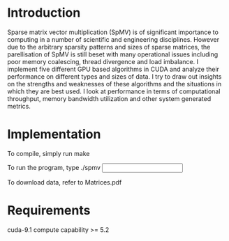 <h1>Introduction</h1>

Sparse matrix vector multiplication (SpMV) is of significant importance to computing in a number of scientific and engineering disciplines. However due to the arbitrary sparsitypatterns and sizes of sparse matrices, the parellisation of SpMV is still beset with many operational issues including poor memory coalescing, thread divergence and load imbalance. I implement five different GPU based algorithms in CUDA and analyze their performance on different types and sizes of data. I try to draw out insights on the strengths and weaknesses of these algorithms and the situations in which they are best used. I look at performance in terms of computational throughput, memory bandwidth utilization and other system generated metrics.

<h1>Implementation</h1>

To compile, simply run 
make

To run the program, type
./spmv <input data matrix file name>

To download data, refer to Matrices.pdf

<h1>Requirements </h1>

cuda-9.1
compute capability >= 5.2
